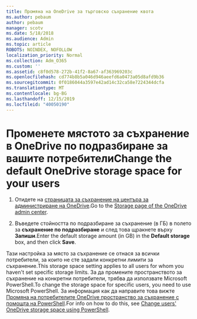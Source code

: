 ```yaml
---
title: Промяна на OneDrive за търговско съхранение квота
ms.author: pebaum
author: pebaum
manager: scotv
ms.date: 5/18/2018
ms.audience: Admin
ms.topic: article
ROBOTS: NOINDEX, NOFOLLOW
localization_priority: Normal
ms.collection: Adm_O365
ms.custom: ''
ms.assetid: c8f0d578-272b-41f2-8a67-af363969203c
ms.openlocfilehash: cd774b8b5a046d946aeefd6a0473a05d8afd9b36
ms.sourcegitcommit: 0f0186044a3597e42ad14c32ca58e7224344dcfa
ms.translationtype: MT
ms.contentlocale: bg-BG
ms.lasthandoff: 12/15/2019
ms.locfileid: "40050190"
---
```

# <a name="change-the-default-onedrive-storage-space-for-your-users"></a><span data-ttu-id="1809d-102">Променете мястото за съхранение в OneDrive по подразбиране за вашите потребители</span><span class="sxs-lookup"><span data-stu-id="1809d-102">Change the default OneDrive storage space for your users</span></span>

1. <span data-ttu-id="1809d-103">Отидете на [страницата за съхранение на центъра за администриране на OneDrive](https://admin.onedrive.com/?v=StorageSettings).</span><span class="sxs-lookup"><span data-stu-id="1809d-103">Go to the [Storage page of the OneDrive admin center](https://admin.onedrive.com/?v=StorageSettings).</span></span>
    
2. <span data-ttu-id="1809d-104">Въведете стойността по подразбиране за съхранение (в ГБ) в полето за **съхранение по подразбиране** и след това щракнете върху **Запиши**.</span><span class="sxs-lookup"><span data-stu-id="1809d-104">Enter the default storage amount (in GB) in the **Default storage** box, and then click **Save**.</span></span>
    
<span data-ttu-id="1809d-105">Тази настройка за място за съхранение се отнася за всички потребители, за които не сте задали конкретни лимити за съхранение.</span><span class="sxs-lookup"><span data-stu-id="1809d-105">This storage space setting applies to all users for whom you haven't set specific storage limits.</span></span> <span data-ttu-id="1809d-106">За да промените пространството за съхранение на конкретни потребители, трябва да използвате Microsoft PowerShell.</span><span class="sxs-lookup"><span data-stu-id="1809d-106">To change the storage space for specific users, you need to use Microsoft PowerShell.</span></span> <span data-ttu-id="1809d-107">За информация как да направите това вижте [Промяна на потребителите OneDrive пространство за съхранение с помощта на PowerShell](https://go.microsoft.com/fwlink/?linkid=866402).</span><span class="sxs-lookup"><span data-stu-id="1809d-107">For info on how to do this, see [Change users' OneDrive storage space using PowerShell](https://go.microsoft.com/fwlink/?linkid=866402).</span></span>
  

